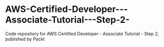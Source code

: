 # AWS-Certified-Developer---Associate-Tutorial---Step-2-
Code repository for AWS Certified Developer - Associate Tutorial - Step 2, published by Packt
